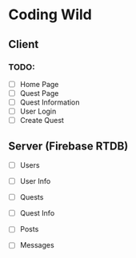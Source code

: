 # Coding Wild


## Client
### TODO:
- [ ] Home Page
- [ ] Quest Page
 - [ ] Quest Information
- [ ] User Login
- [ ] Create Quest

## Server (Firebase RTDB)
- [ ] Users
- [ ] User Info
- [ ] Quests
- [ ] Quest Info
- [ ] Posts
- [ ] Messages

